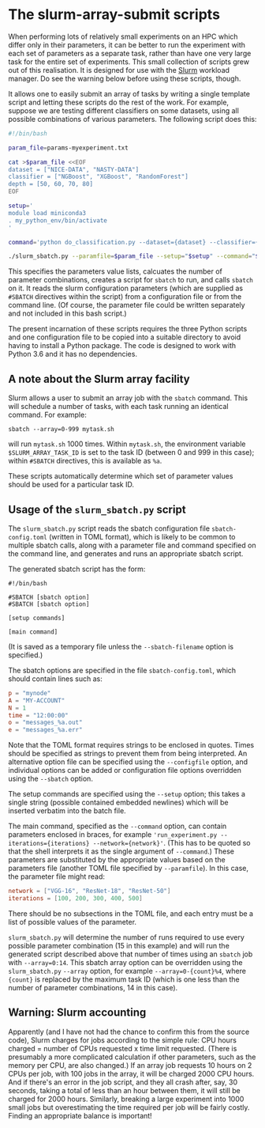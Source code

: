 # The slurm-array-submit scripts

When performing lots of relatively small experiments on an HPC which
differ only in their parameters, it can be better to run the
experiment with each set of parameters as a separate task, rather than
have one very large task for the entire set of experiments.  This
small collection of scripts grew out of this realisation.  It is
designed for use with the [Slurm](https://slurm.schedmd.com/) workload
manager.  Do see the warning below before using these scripts, though.

It allows one to easily submit an array of tasks by writing a single
template script and letting these scripts do the rest of the work.
For example, suppose we are testing different classifiers on some
datasets, using all possible combinations of various parameters.  The
following script does this:

```bash
#!/bin/bash

param_file=params-myexperiment.txt

cat >$param_file <<EOF
dataset = ["NICE-DATA", "NASTY-DATA"]
classifier = ["NGBoost", "XGBoost", "RandomForest"]
depth = [50, 60, 70, 80]
EOF

setup='
module load miniconda3
. my_python_env/bin/activate
'

command='python do_classification.py --dataset={dataset} --classifier={classifier} --depth={depth}'

./slurm_sbatch.py --paramfile=$param_file --setup="$setup" --command="$command"
```

This specifies the parameters value lists, calcuates the number of
parameter combinations, creates a script
for `sbatch` to run, and calls `sbatch` on it.  It reads the slurm
configuration parameters (which are supplied as `#SBATCH` directives
within the script) from a configuration file or from the command line.
(Of course, the parameter file could be written separately and not
included in this bash script.)

The present incarnation of these scripts requires the three Python
scripts and one configuration file to be copied into a suitable
directory to avoid having to install a Python package.  The code is
designed to work with Python 3.6 and it has no dependencies.

## A note about the Slurm array facility

Slurm allows a user to submit an array job with the `sbatch` command.
This will schedule a number of tasks, with each task running an
identical command.  For example:

```
sbatch --array=0-999 mytask.sh
```

will run `mytask.sh` 1000 times.  Within `mytask.sh`, the environment
variable `$SLURM_ARRAY_TASK_ID` is set to the task ID (between 0 and
999 in this case); within `#SBATCH` directives, this is available as
`%a`.

These scripts automatically determine which set of parameter values
should be used for a particular task ID.

## Usage of the `slurm_sbatch.py` script

The `slurm_sbatch.py` script reads the sbatch configuration file
`sbatch-config.toml` (written in TOML format), which is likely to be
common to multiple sbatch calls, along with a parameter file and
command specified on the command line, and generates and runs an
appropriate sbatch script.

The generated sbatch script has the form:

```
#!/bin/bash

#SBATCH [sbatch option]
#SBATCH [sbatch option]

[setup commands]

[main command]
```

(It is saved as a temporary file unless the `--sbatch-filename`
option is specified.)

The sbatch options are specified in the file `sbatch-config.toml`,
which should contain lines such as:

```toml
p = "mynode"
A = "MY-ACCOUNT"
N = 1
time = "12:00:00"
o = "messages_%a.out"
e = "messages_%a.err"
```

Note that the TOML format requires strings to be enclosed in quotes.
Times should be specified as strings to prevent them from being
interpreted.  An alternative option file can be specified using the
`--configfile` option, and individual options can be added or
configuration file options overridden using the `--sbatch` option.

The setup commands are specified using the `--setup` option; this
takes a single string (possible contained embedded newlines) which
will be inserted verbatim into the batch file.

The main command, specified as the `--command` option, can contain
parameters enclosed in braces, for example `'run_experiment.py
--iterations={iterations} --network={network}'`.  (This has to be
quoted so that the shell interprets it as the single argument of
`--command`.)  These parameters are substituted by the appropriate
values based on the parameters file (another TOML file specified by
`--paramfile`).  In this case, the parameter file might read:

```toml
network = ["VGG-16", "ResNet-18", "ResNet-50"]
iterations = [100, 200, 300, 400, 500]
```

There should be no subsections in the TOML file, and each entry must
be a list of possible values of the parameter.

`slurm_sbatch.py` will determine the number of runs required to use
every possible parameter combination (15 in this example) and will run
the generated script described above that number of times using an
`sbatch` job with `--array=0:14`.  This sbatch array option can be
overridden using the `slurm_sbatch.py` `--array` option, for example
`--array=0-{count}%4`, where `{count}` is replaced by the maximum task
ID (which is one less than the number of parameter combinations, 14 in
this case).


## Warning: Slurm accounting

Apparently (and I have not had the chance to confirm this from the
source code), Slurm charges for jobs according to the simple rule: CPU
hours charged = number of CPUs requested x time limit requested.
(There is presumably a more complicated calculation if other
parameters, such as the memory per CPU, are also changed.)  If an
array job requests 10 hours on 2 CPUs per job, with 100 jobs in the
array, it will be charged 2000 CPU hours.  And if there's an error in
the job script, and they all crash after, say, 30 seconds, taking a
total of less than an hour between them, it will still be charged for
2000 hours.  Similarly, breaking a large experiment into 1000 small
jobs but overestimating the time required per job will be fairly
costly.  Finding an appropriate balance is important!

